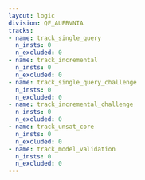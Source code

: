 ```yaml
---
layout: logic
division: QF_AUFBVNIA
tracks:
- name: track_single_query
  n_insts: 0
  n_excluded: 0
- name: track_incremental
  n_insts: 0
  n_excluded: 0
- name: track_single_query_challenge
  n_insts: 0
  n_excluded: 0
- name: track_incremental_challenge
  n_insts: 0
  n_excluded: 0
- name: track_unsat_core
  n_insts: 0
  n_excluded: 0
- name: track_model_validation
  n_insts: 0
  n_excluded: 0
---
```

